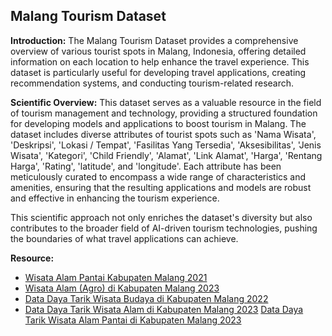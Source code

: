 ## Malang Tourism Dataset
**Introduction:**
The Malang Tourism Dataset provides a comprehensive overview of various tourist spots in Malang, Indonesia, offering detailed information on each location to help enhance the travel experience. This dataset is particularly useful for developing travel applications, creating recommendation systems, and conducting tourism-related research.

**Scientific Overview:**
This dataset serves as a valuable resource in the field of tourism management and technology, providing a structured foundation for developing models and applications to boost tourism in Malang. The dataset includes diverse attributes of tourist spots such as 'Nama Wisata', 'Deskripsi', 'Lokasi / Tempat', 'Fasilitas Yang Tersedia', 'Aksesibilitas', 'Jenis Wisata', 'Kategori', 'Child Friendly', 'Alamat', 'Link Alamat', 'Harga', 'Rentang Harga', 'Rating', 'latitude', and 'longitude'. Each attribute has been meticulously curated to encompass a wide range of characteristics and amenities, ensuring that the resulting applications and models are robust and effective in enhancing the tourism experience.

This scientific approach not only enriches the dataset's diversity but also contributes to the broader field of AI-driven tourism technologies, pushing the boundaries of what travel applications can achieve.

**Resource:**
* <a href='https://kamasuta.malangkab.go.id/data-nilai-public?id=4432'>Wisata Alam Pantai Kabupaten Malang 2021</a> 
* <a href='https://kamasuta.malangkab.go.id/data-nilai-public?id=8994'>Wisata Alam (Agro) di Kabupaten Malang 2023</a> 
* <a href='https://kamasuta.malangkab.go.id/data-nilai-public?id=2534'>Data Daya Tarik Wisata Budaya di Kabupaten Malang 2022</a> 
* <a href='https://kamasuta.malangkab.go.id/data-nilai-public?id=8997'>Data Daya Tarik Wisata Alam di Kabupaten Malang 2023</a>
<a href='https://kamasuta.malangkab.go.id/data-nilai-public?id=8999'>Data Daya Tarik Wisata Alam Pantai di Kabupaten Malang 2023</a>
